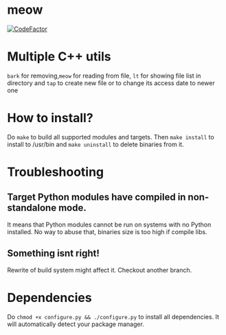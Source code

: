 # meow
[![CodeFactor](https://www.codefactor.io/repository/github/nergzd723/meow/badge)](https://www.codefactor.io/repository/github/nergzd723/meow)
# Multiple C++ utils

`bark` for removing,`meow` for reading from file, `lt` for showing file list in directory and `tap` to create new file or to change its access date to newer one

# How to install?
Do `make` to build all supported modules and targets. Then `make install` to install to /usr/bin and `make uninstall` to delete binaries from it.

# Troubleshooting
## Target Python modules have compiled in non-standalone mode.
It means that Python modules cannot be run on systems with no Python installed. No way to abuse that, binaries size is too high if compile libs.
## Something isnt right!
Rewrite of build system might affect it. Checkout another branch.

# Dependencies
Do `chmod +x configure.py && ./configure.py` to install all dependencies. It will automatically detect your package manager.

